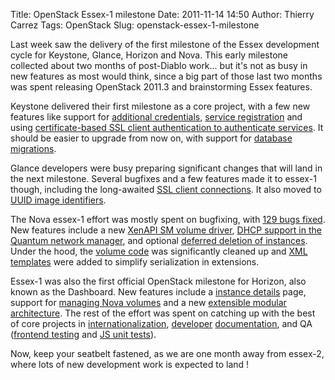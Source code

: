 Title: OpenStack Essex-1 milestone
Date: 2011-11-14 14:50
Author: Thierry Carrez
Tags: OpenStack
Slug: openstack-essex-1-milestone

Last week saw the delivery of the first milestone of the Essex
development cycle for Keystone, Glance, Horizon and Nova. This early
milestone collected about two months of post-Diablo work... but it's not
as busy in new features as most would think, since a big part of those
last two months was spent releasing OpenStack 2011.3 and brainstorming
Essex features.

Keystone delivered their first milestone as a core project, with a few
new features like support for [additional
credentials](https://blueprints.launchpad.net/keystone/+spec/support-multiple-credentials),
[service
registration](https://blueprints.launchpad.net/keystone/+spec/keystone-service-registration)
and using [certificate-based SSL client authentication to authenticate
services](https://blueprints.launchpad.net/keystone/+spec/2-way-ssl). It
should be easier to upgrade from now on, with support for [database
migrations](https://blueprints.launchpad.net/keystone/+spec/database-migrations).

Glance developers were busy preparing significant changes that will land
in the next milestone. Several bugfixes and a few features made it to
essex-1 though, including the long-awaited [SSL client
connections](https://blueprints.launchpad.net/glance/+spec/support-ssl).
It also moved to [UUID image
identifiers](https://blueprints.launchpad.net/glance/+spec/uuid-image-identifiers).

The Nova essex-1 effort was mostly spent on bugfixing, with [129 bugs
fixed](https://launchpad.net/nova/+milestone/essex-1). New features
include a new [XenAPI SM volume
driver](https://blueprints.launchpad.net/nova/+spec/xenapi-sm-support),
[DHCP support in the Quantum network
manager](https://blueprints.launchpad.net/nova/+spec/quantum-dhcp-parity),
and optional [deferred deletion of
instances](https://blueprints.launchpad.net/nova/+spec/deferred-delete-instance).
Under the hood, the [volume
code](https://blueprints.launchpad.net/nova/+spec/volume-cleanup) was
significantly cleaned up and [XML
templates](https://blueprints.launchpad.net/nova/+spec/xml-templates)
were added to simplify serialization in extensions.

Essex-1 was also the first official OpenStack milestone for Horizon,
also known as the Dashboard. New features include a [instance
details](https://blueprints.launchpad.net/horizon/+spec/instance-detail)
page, support for [managing Nova
volumes](https://blueprints.launchpad.net/horizon/+spec/volumes-interface)
and a new [extensible modular
architecture](https://blueprints.launchpad.net/horizon/+spec/extensible-architecture).
The rest of the effort was spent on catching up with the best of core
projects in
[internationalization](https://blueprints.launchpad.net/horizon/+spec/update-localization),
[developer](https://blueprints.launchpad.net/horizon/+spec/sphinx-docs)
[documentation](https://blueprints.launchpad.net/horizon/+spec/horizon-doc-site),
and QA ([frontend
testing](https://blueprints.launchpad.net/horizon/+spec/frontend-testing)
and [JS unit
tests](https://blueprints.launchpad.net/horizon/+spec/javascript-unit-tests)).

Now, keep your seatbelt fastened, as we are one month away from essex-2,
where lots of new development work is expected to land !
